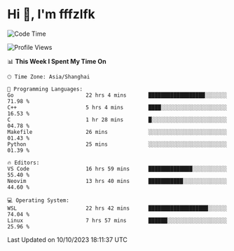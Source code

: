 # Hi 👋, I'm fffzlfk

<!--START_SECTION:waka-->
![Code Time](http://img.shields.io/badge/Code%20Time-498%20hrs%2016%20mins-blue)

![Profile Views](http://img.shields.io/badge/Profile%20Views-0-blue)

📊 **This Week I Spent My Time On** 

```text
🕑︎ Time Zone: Asia/Shanghai

💬 Programming Languages: 
Go                       22 hrs 4 mins       ██████████████████░░░░░░░   71.98 % 
C++                      5 hrs 4 mins        ████░░░░░░░░░░░░░░░░░░░░░   16.53 % 
C                        1 hr 28 mins        █░░░░░░░░░░░░░░░░░░░░░░░░   04.78 % 
Makefile                 26 mins             ░░░░░░░░░░░░░░░░░░░░░░░░░   01.43 % 
Python                   25 mins             ░░░░░░░░░░░░░░░░░░░░░░░░░   01.39 % 

🔥 Editors: 
VS Code                  16 hrs 59 mins      ██████████████░░░░░░░░░░░   55.40 % 
Neovim                   13 hrs 40 mins      ███████████░░░░░░░░░░░░░░   44.60 % 

💻 Operating System: 
WSL                      22 hrs 42 mins      ███████████████████░░░░░░   74.04 % 
Linux                    7 hrs 57 mins       ██████░░░░░░░░░░░░░░░░░░░   25.96 % 
```


 Last Updated on 10/10/2023 18:11:37 UTC
<!--END_SECTION:waka-->
